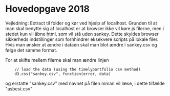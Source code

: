 # Hovedopgave 2018
Vejledning: Extract til folder og kør ved hjælp af localhost. Grunden til at man skal benytte sig af localhost er at browser ikke vil køre js filerne, men i stedet kun vil åbne html, som vil stå uden sankey. Dette skyldes browser sikkerheds indstillinger som forhhindrer eksekvere scripts på lokale filer.
Hvis man ønsker at ændre i dataen skal man blot ændre i sankey.csv og følge det samme format.

For at skifte mellem filerne skal man ændre linjen         

        // load the data (using the timelyportfolio csv method)
        d3.csv("sankey.csv", function(error, data) 
        
 og erstatte "sankey.csv" med navnet på filen mman vil læse, i dette tilfælde "asbest.csv"
